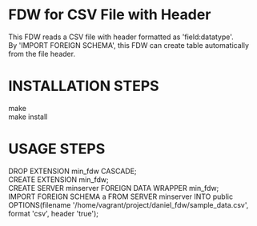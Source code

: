 # FDW for CSV File with Header

This FDW reads a CSV file with header formatted as 'field:datatype'.  
By 'IMPORT FOREIGN SCHEMA', this FDW can create table automatically from the file header.


# INSTALLATION STEPS #

make  
make install


# USAGE STEPS #

DROP EXTENSION min_fdw CASCADE;  
CREATE EXTENSION min_fdw;  
CREATE SERVER minserver FOREIGN DATA WRAPPER min_fdw;  
IMPORT FOREIGN SCHEMA a FROM SERVER minserver INTO public OPTIONS(filename '/home/vagrant/project/daniel_fdw/sample_data.csv', format 'csv', header 'true');
